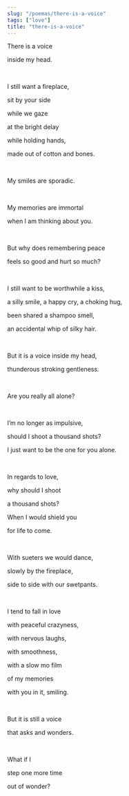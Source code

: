```yaml
---
slug: "/poemas/there-is-a-voice"
tags: ["love"]
title: "there-is-a-voice"
---
```

There is a voice

inside my head.

&nbsp;

I still want a fireplace,

sit by your side

while we gaze

at the bright delay

while holding hands,

made out of cotton and bones.

&nbsp;

My smiles are sporadic.

&nbsp;

My memories are immortal

when I am thinking about you.

&nbsp;

But why does remembering peace

feels so good and hurt so much?

&nbsp;

I still want to be worthwhile a kiss,

a silly smile, a happy cry, a choking hug,

been shared a shampoo smell,

an accidental whip of silky hair.

&nbsp;

But it is a voice inside my head,

thunderous stroking gentleness.

&nbsp;

Are you really all alone?

&nbsp;

I’m no longer as impulsive,

should I shoot a thousand shots?

I just want to be the one for you alone.

&nbsp;

In regards to love,

why should I shoot

a thousand shots?

When I would shield you

for life to come.

&nbsp;

With sueters we would dance,

slowly by the fireplace,

side to side with our swetpants.

&nbsp;

I tend to fall in love

with peaceful crazyness,

with nervous laughs,

with smoothness,

with a slow mo film

of my memories

with you in it, smiling.

&nbsp;

But it is still a voice

that asks and wonders.

&nbsp;

What if I

step one more time

out of wonder?